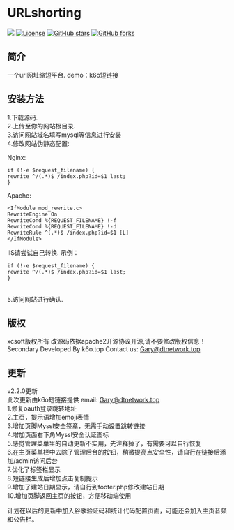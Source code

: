 # URLshorting
[![](https://data.jsdelivr.com/v1/package/gh/soxft/Urlshorting/badge)](https://www.jsdelivr.com/package/gh/soxft/Urlshorting)
<a href="http://www.apache.org/licenses/LICENSE-2.0.html"> 
<img src="https://img.shields.io/github/license/soxft/URLshorting.svg" alt="License"></a>
<a href="https://github.com/soxft/URLshorting/stargazers"> 
<img src="https://img.shields.io/github/stars/soxft/URLshorting.svg" alt="GitHub stars"></a>
<a href="https://github.com/soxft/URLshorting/network/members"> 
<img src="https://img.shields.io/github/forks/soxft/URLshorting.svg" alt="GitHub forks"></a> 

## 简介

一个url网址缩短平台.
demo：<a herf="https://www.k6o.top/">k6o短链接</a>

## 安装方法
1.下载源码.<br/>
2.上传至你的网站根目录.<br/>
3.访问网站域名填写mysql等信息进行安装<br/>
4.修改网站伪静态配置:<br/>

Nginx:  

    if (!-e $request_filename) {
    rewrite ^/(.*)$ /index.php?id=$1 last;
    }

Apache:

    <IfModule mod_rewrite.c>
    RewriteEngine On
    RewriteCond %{REQUEST_FILENAME} !-f
    RewriteCond %{REQUEST_FILENAME} !-d
    RewriteRule ^(.*)$ /index.php?id=$1 [L]
    </IfModule>


IIS请尝试自己转换.
示例：

    if (!-e $request_filename) {
    rewrite ^/(.*)$ /index.php?id=$1 last;
    }


<br/>5.访问网站进行确认.


## 版权
xcsoft版权所有 改源码依据apache2开源协议开源,请不要修改版权信息！
  Secondary Developed By k6o.top
  Contact us: Gary@dtnetwork.top

## 更新
v2.2.0更新
<br/>此次更新由k6o短链接提供
  email: Gary@dtnetwork.top
<br/>1.修复oauth登录跳转地址
<br/>2.主页，提示语增加emoji表情
<br/>3.增加页脚Myssl安全签章，无需手动设置跳转链接
<br/>4.增加页面右下角Myssl安全认证图标
<br/>5.感觉管理菜单里的自动更新不实用，先注释掉了，有需要可以自行恢复
<br/>6.在主页菜单栏中去除了管理后台的按钮，稍微提高点安全性，请自行在链接后添加/admin访问后台
<br/>7.优化了标签栏显示
<br/>8.短链接生成后增加点击复制提示
<br/>9.增加了建站日期显示，请自行到footer.php修改建站日期
<br/>10.增加页脚返回主页的按钮，方便移动端使用

计划在以后的更新中加入谷歌验证码和统计代码配置页面，可能还会加入主页音频和公告栏。